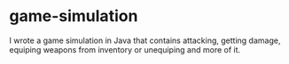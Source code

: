 # game-simulation
I wrote a game simulation in Java that contains attacking, getting damage, equiping weapons from inventory or unequiping and more of it.
